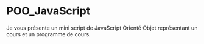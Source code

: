 # POO_JavaScript
Je vous présente un mini script de JavaScript Orienté Objet représentant un cours et un programme de cours.


